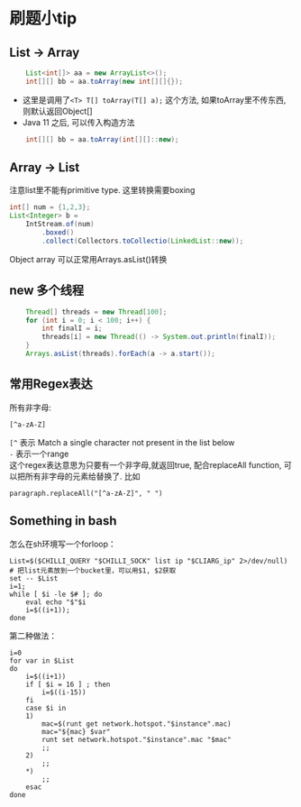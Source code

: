 # 刷题小tip
## List -> Array
```java
    List<int[]> aa = new ArrayList<>();
    int[][] bb = aa.toArray(new int[][]{});
```
- 这里是调用了`<T> T[] toArray(T[] a);` 这个方法, 如果toArray里不传东西, 则默认返回Object[]
- Java 11 之后, 可以传入构造方法
```java
    int[][] bb = aa.toArray(int[][]::new);
```

## Array -> List
注意list里不能有primitive type. 这里转换需要boxing
```java
int[] num = {1,2,3};
List<Integer> b = 
    IntStream.of(num)
        .boxed()
        .collect(Collectors.toCollectio(LinkedList::new));
```
Object array 可以正常用Arrays.asList()转换

## new 多个线程 
```java
    Thread[] threads = new Thread[100];
    for (int i = 0; i < 100; i++) {
        int finalI = i;
        threads[i] = new Thread(() -> System.out.println(finalI));
    }
    Arrays.asList(threads).forEach(a -> a.start());
```
## 常用Regex表达
所有非字母:
```
[^a-zA-Z]
```
`[^` 表示 Match a single character not present in the list below  
`-` 表示一个range  
这个regex表达意思为只要有一个非字母,就返回true, 配合replaceAll function, 可以把所有非字母的元素给替换了. 比如
```
paragraph.replaceAll("[^a-zA-Z]", " ")
```

## Something in bash
怎么在sh环境写一个forloop：
```
List=$($CHILLI_QUERY "$CHILLI_SOCK" list ip "$CLIARG_ip" 2>/dev/null)
# 把list元素放到一个bucket里，可以用$1, $2获取
set -- $List
i=1;
while [ $i -le $# ]; do
    eval echo "$"$i
    i=$((i+1));
done
```

第二种做法：
```
i=0
for var in $List
do
    i=$((i+1))
    if [ $i = 16 ] ; then
        i=$((i-15))
    fi
    case $i in
    1)
        mac=$(runt get network.hotspot."$instance".mac)
        mac="${mac} $var"
        runt set network.hotspot."$instance".mac "$mac"
        ;;
    2)
        ;;
    *)
        ;;
    esac
done
```